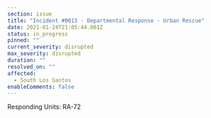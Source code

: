 ```yaml
---
section: issue
title: "Incident #0013 - Departmental Response - Urban Rescue"
date: 2021-01-24T21:05:44.001Z
status: in_progress
pinned: ""
current_severity: disrupted
max_severity: disrupted
duration: ""
resolved_on: ""
affected:
  - South Los Santos
enableComments: false
---
```

Responding Units: RA-72